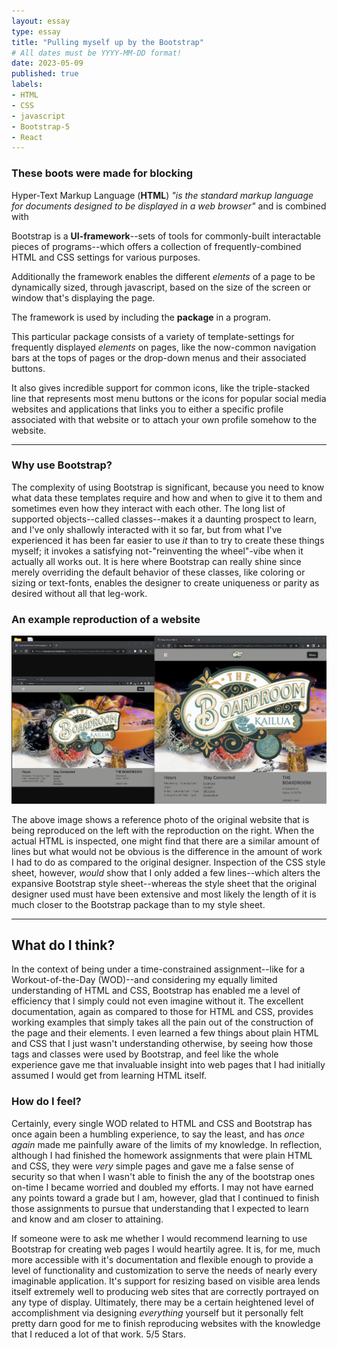 ```yaml
---
layout: essay
type: essay
title: "Pulling myself up by the Bootstrap"
# All dates must be YYYY-MM-DD format!
date: 2023-05-09
published: true
labels:
- HTML
- CSS
- javascript
- Bootstrap-5
- React
---
```


### These boots were made for blocking

Hyper-Text Markup Language (**HTML**) *"is the standard *markup language* for documents designed to be displayed in a web browser"*  and is combined with 

Bootstrap is a **UI-framework**--sets of tools for commonly-built interactable pieces of programs--which offers a collection of frequently-combined HTML and CSS settings for various purposes.

Additionally the framework enables the different *elements* of a page to be dynamically sized, through javascript, based on the size of the screen or window that's displaying the page.

The framework is used by including the **package** in a program.

This particular package consists of a variety of template-settings for frequently displayed *elements* on pages, like the now-common navigation bars at the tops of pages or the drop-down menus and their associated buttons.

It also gives incredible support for common icons, like the triple-stacked line that represents most menu buttons or the icons for popular social media websites and applications that links you to either a specific profile associated with that website or to attach your own profile somehow to the website.

---

### Why use Bootstrap?</h2>

<p>The complexity of using Bootstrap is significant, because you need to know what data these templates require and how and when to give it to them and sometimes even how they interact with each other.  The long list of supported objects--called classes--makes it a daunting prospect to learn, and I've only shallowly interacted with it so far, but from what I've experienced it has been far easier to use <em>it</em> than to try to create these things myself; it invokes a satisfying not-"reinventing the wheel"-vibe when it actually all works out.  It is here where Bootstrap can really shine since merely overriding the default behavior of these classes, like coloring or sizing or text-fonts, enables the designer to create uniqueness or parity as desired without all that leg-work.</p>

<h3>An example reproduction of a website</h3>

<img class="img-fluid" src="../img/uiframeworks-e37/comparison.png" alt="Visual comparison of a website and its reproduction">

<p>The above image shows a reference photo of the original website that is being reproduced on the left with the reproduction on the right.  When the actual HTML is inspected, one might find that there are a similar amount of lines but what would not be obvious is the difference in the amount of work I had to do as compared to the original designer.  Inspection of the CSS style sheet, however, <em>would</em> show that I only added a few lines--which alters the expansive Bootstrap style sheet--whereas the style sheet that the original designer used must have been extensive and most likely the length of it is much closer to the Bootstrap package than to my style sheet.</p>

<hr>

<h2>What do I think?</h2>

<p>In the context of being under a time-constrained assignment--like for a Workout-of-the-Day (WOD)--and considering my equally limited understanding of HTML and CSS, Bootstrap has enabled me a level of efficiency that I simply could not even imagine without it.  The excellent documentation, again as compared to those for HTML and CSS, provides working examples that simply takes all the pain out of the construction of the page and their elements.  I even learned a few things about plain HTML and CSS that I just wasn't understanding otherwise, by seeing how those tags and classes were used by Bootstrap, and feel like the whole experience gave me that invaluable insight into web pages that I had initially assumed I would get from learning HTML itself.</p>

<h3>How do I feel?</h3>

<p>Certainly, every single WOD related to HTML and CSS and Bootstrap has once again been a humbling experience, to say the least, and has <em>once again</em> made me painfully aware of the limits of my knowledge.  In reflection, although I had finished the homework assignments that were plain HTML and CSS, they were <em>very</em> simple pages and gave me a false sense of security so that when I wasn't able to finish the any of the bootstrap ones on-time I became worried and doubled my efforts.  I may not have earned any points toward a grade but I am, however, glad that I continued to finish those assignments to pursue that understanding that I expected to learn and know and am closer to attaining.</p>

<p>If someone were to ask me whether I would recommend learning to use Bootstrap for creating web pages I would heartily agree.  It is, for me, much more accessible with it's documentation and flexible enough to provide a level of functionality and customization to serve the needs of nearly every imaginable application.  It's support for resizing based on visible area lends itself extremely well to producing web sites that are correctly portrayed on any type of display.  Ultimately, there may be a certain heightened level of accomplishment via designing <em>everything</em> yourself but it personally felt pretty darn good for me to finish reproducing websites with the knowledge that I reduced a lot of that work. 5/5 Stars.</p>

[^1]: https://en.wikipedia.org/wiki/HTML
